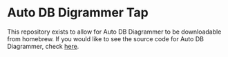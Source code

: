 # Auto DB Digrammer Tap

This repository exists to allow for Auto DB Diagrammer to be downloadable from homebrew. If you would like to see the source code for Auto DB Diagrammer, check [here](https://github.com/jamesdaniel3/auto-db-diagrammer).
